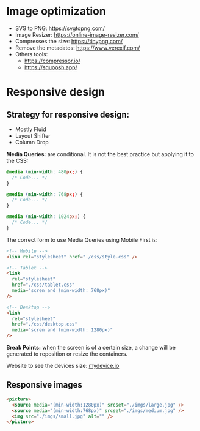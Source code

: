 # Image optimization

- SVG to PNG: https://svgtopng.com/
- Image Resizer: https://online-image-resizer.com/
- Compresses the size: https://tinypng.com/
- Remove the metadatos: https://www.verexif.com/
- Others tools:
  - https://compressor.io/
  - https://squoosh.app/

# Responsive design

## Strategy for responsive design:

- Mostly Fluid
- Layout Shifter
- Column Drop

**Media Queries:** are conditional. It is not the best practice but applying it to the CSS:

```css
@media (min-width: 480px;) {
  /* Code... */
}

@media (min-width: 768px;) {
  /* Code... */
}

@media (min-width: 1024px;) {
  /* Code... */
}
```

The correct form to use Media Queries using Mobile First is:

```html
<!-- Mobile -->
<link rel="stylesheet" href="./css/style.css" />

<!-- Tablet -->
<link
  rel="stylesheet"
  href="./css/tablet.css"
  media="scren and (min-width: 768px)"
/>

<!-- Desktop -->
<link
  rel="stylesheet"
  href="./css/desktop.css"
  media="scren and (min-width: 1280px)"
/>
```

**Break Points:** when the screen is of a certain size, a change will be generated to reposition or resize the containers.

Website to see the devices size: [mydevice.io](https://www.mydevice.io/)

## Responsive images

```html
<picture>
  <source media="(min-width:1280px)" srcset="./imgs/large.jpg" />
  <source media="(min-width:768px)" srcset="./imgs/medium.jpg" />
  <img src="./imgs/small.jpg" alt="" />
</picture>

```
